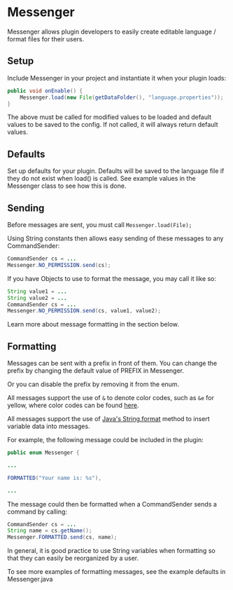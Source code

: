 Messenger
=============

Messenger allows plugin developers to easily create editable language / format files for their users.


Setup
-------
Include Messenger in your project and instantiate it when your plugin loads:

```java
public void onEnable() {
    Messenger.load(new File(getDataFolder(), "language.properties"));
}
```

The above must be called for modified values to be loaded and default values to be saved to the config. If not called, it will always return default values.


Defaults
-------

Set up defaults for your plugin. Defaults will be saved to the language file if they do not exist when load() is called. See example values in the Messenger class to see how this is done.

Sending
-------

Before messages are sent, you must call ```Messenger.load(File);```

Using String constants then allows easy sending of these messages to any CommandSender:

```java
CommandSender cs = ...
Messenger.NO_PERMISSION.send(cs);
```

If you have Objects to use to format the message, you may call it like so:

```java
String value1 = ...
String value2 = ...
CommandSender cs = ...
Messenger.NO_PERMISSION.send(cs, value1, value2);
```

Learn more about message formatting in the section below.

Formatting
-------

Messages can be sent with a prefix in front of them. You can change the prefix by changing the default value of PREFIX in Messenger.

Or you can disable the prefix by removing it from the enum.

All messages support the use of ```&``` to denote color codes, such as ```&e``` for yellow, where color codes can be found [here](http://ess.khhq.net/mc/).

All messages support the use of [Java's String.format](http://docs.oracle.com/javase/7/docs/api/java/lang/String.html#format%28java.lang.String,%20java.lang.Object...%29) method to insert variable data into messages.

For example, the following message could be included in the plugin:

```java
public enum Messenger {

...

FORMATTED("Your name is: %s"),

...
```

The message could then be formatted when a CommandSender sends a command by calling:

```java
CommandSender cs = ...
String name = cs.getName();
Messenger.FORMATTED.send(cs, name);
```

In general, it is good practice to use String variables when formatting so that they can easily be reorganized by a user.

To see more examples of formatting messages, see the example defaults in Messenger.java

